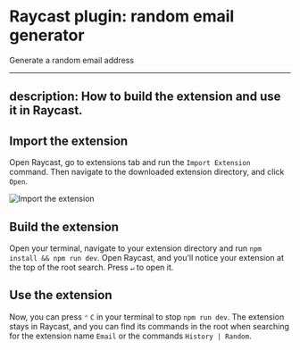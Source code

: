 # Raycast plugin: random email generator

Generate a random email address

---
description: How to build the extension and use it in Raycast.
---

## Import the extension

Open Raycast, go to extensions tab and run the `Import Extension` command.
Then navigate to the downloaded extension directory, and click `Open`.

![Import the extension](https://i.ibb.co/7YnLLRt/Capture-d-e-cran-2023-04-04-a-17-16-37.png)

## Build the extension

Open your terminal, navigate to your extension directory and run `npm install && npm run dev`. Open Raycast, and you'll notice your extension at the 
top of the root search. Press `↵` to open it.

## Use the extension

Now, you can press `⌃` `C` in your terminal to stop `npm run dev`. The extension stays in Raycast, and you can find its commands in the root when 
searching for the extension name `Email` or the commands `History | Random`.
